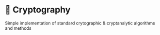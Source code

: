 # :microscope: Cryptography
Simple implementation of standard crytographic &amp; cryptanalytic algorithms and methods
